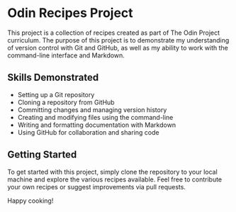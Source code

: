 # Odin Recipes Project

This project is a collection of recipes created as part of The Odin Project curriculum. The purpose of this project is to demonstrate my understanding of version control with Git and GitHub, as well as my ability to work with the command-line interface and Markdown.

## Skills Demonstrated

- Setting up a Git repository
- Cloning a repository from GitHub
- Committing changes and managing version history
- Creating and modifying files using the command-line
- Writing and formatting documentation with Markdown
- Using GitHub for collaboration and sharing code

## Getting Started

To get started with this project, simply clone the repository to your local machine and explore the various recipes available. Feel free to contribute your own recipes or suggest improvements via pull requests.

Happy cooking!
